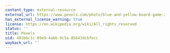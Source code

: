 ```yaml
---
content_type: external-resource
external_url: https://www.pexels.com/photo/blue-and-yellow-board-game-207924/
has_external_license_warning: true
license: https://en.wikipedia.org/wiki/All_rights_reserved
status: ''
title: Pexels
uid: 401b6c1c-09e9-4abb-9c5a-85643dcbfecc
wayback_url: ''
---
```

